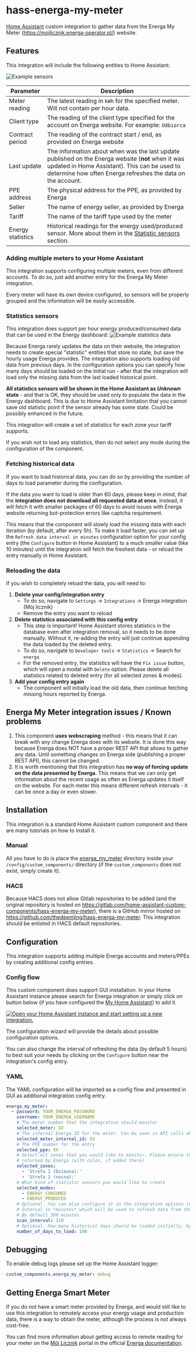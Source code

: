 # hass-energa-my-meter

[Home Assistant](https://www.home-assistant.io/) custom integration to gather data from the
Energa My Meter (https://mojlicznik.energa-operator.pl/) website.

## Features

This integration will include the following entities to Home Assistant:

![Example sensors](docs/images/example-sensors.png)

| Parameter         | Description                                                                                                                                                                                                       |
|-------------------|-------------------------------------------------------------------------------------------------------------------------------------------------------------------------------------------------------------------|
| Meter reading     | The latest reading in `kWh` for the specified meter. Will not contain per hour data.                                                                                                                              |
| Client type       | The reading of the client type specified for the account on Energa website. For example: `Odbiorca`                                                                                                               |
| Contract period   | The reading of the contract start / end, as provided on Energa website                                                                                                                                            |
| Last update       | The information about when was the last update published on the Energa website (**not** when it was updated in Home Assistant). This can be used to determine how often Energa refreshes the data on the account. |
| PPE address       | The physical address for the PPE, as provided by Energa                                                                                                                                                           |
| Seller            | The name of energy seller, as provided by Energa                                                                                                                                                                  |
| Tariff            | The name of the tariff type used by the meter                                                                                                                                                                     |
| Energy statistics | Historical readings for the energy used/produced sensor. More about them in the [Statistic sensors](#statistics-sensors) section.                                                                                 |

### Adding multiple meters to your Home Assistant

This integration supports configuring multiple meters, even from different accounts. To do so, just add another entry
for the Energa My Meter integration.

Every meter will have its own device configured, so sensors will be properly grouped and the information will be easily
accessible.

### Statistics sensors

This integration does support per hour energy produced/consumed data that can be used in the Energy dashboard:
![Example statistics data](docs/images/energy-statistics.png)

Because Energa rarely updates the data on their website, the integration needs to create special "statistic" entities
that store no state, but save the hourly usage Energa provides. The integration also supports loading old data from
previous days. In the configuration options you can specify how many days should be loaded on the initial run -
after that the integration will load only the missing data from the last loaded historical point.

**All statistics sensors will be shown in the Home Assistant as _Unknown_ state** - and that is OK, they should be used
only to populate the data in the Energy dashboard. This is due to Home Assistant limitation that you cannot save old
statistic point if the sensor already has some state. Could be possibly enhanced in the future.

This integration will create a set of statistics for each zone your tariff supports.

If you wish not to load any statistics, then do not select any mode during the configuration of the component.

### Fetching historical data

If you want to load historical data, you can do so by providing the number of days to load parameter during the
configuration.

If the data you want to load is older than 60 days, please keep in mind, that the **integration does not download all
requested data at once**. Instead, it will fetch it with smaller packages of 60 days to avoid issues with Energa website
returning bot-protection errors like captcha requirement.

This means that the component will slowly load the missing data with each iteration (by default, after every 5h).
To make it load faster, you can set up the `Refresh data interval in minutes` configuration option for your config entry
(the `Configure` button in Home Assistant) to a much smaller value (like 10 minutes) until the integration will fetch
the freshest data - or reload the entry manually in Home Assistant.

### Reloading the data

If you wish to completely reload the data, you will need to:

1. **Delete your config/integration entry**
    - To do so, navigate to `Settings` -> `Integrations` -> Energa integration (Mój licznik)
    - Remove the entry you want to reload
2. **Delete statistics associated with this config entry**
    - This step is important! Home Assistant stores statistics in the database even after integration removal,
      so it needs to be done manually. Without it, re-adding the entry will just continue appending the data loaded
      by the deleted entry.
    - To do so, navigate to `Developer tools` -> `Statistics` -> Search for `energa`
    - For the removed entry, the statistics will have the `Fix issue` button, which will open a modal with `Delete`
      option. Please delete all statistics related to deleted entry (for all selected zones & modes).
3. **Add your config entry again**
    - The component will initially load the old data, then continue fetching missing hours reported by Energa.

## Energa My Meter integration issues / Known problems

1. This component **uses webscraping** method - this means that it can break with any change Energa does with its
   website. It is done this way because Energa does NOT have a proper REST API that allows to gather any data.
   Until something changes on Energa side (publishing a proper REST API), this cannot be changed.
2. It is worth mentioning that this integration has **no way of forcing update on the data presented by Energa**. This
   means that we can only get information about the recent usage as often as Energa updates it itself on the website.
   For each meter this means different refresh intervals - it can be once a day or even slower.

## Installation

This integration is a standard Home Assistant custom component and there are many tutorials on how to install it.

### Manual

All you have to do is place the [energa_my_meter](custom_components/energa_my_meter) directory inside your
`/config/custom_components/` directory (if the `custom_components` does not exist, simply create it).

### HACS

Because HACS does not allow Gitlab repositories to be added (and the original repository is hosted on
https://gitlab.com/home-assistant-custom-components/hass-energa-my-meter), there is a GitHub mirror hosted on
https://github.com/thedeemling/hass-energa-my-meter. This integration should be enlisted in HACS default repositories.

## Configuration

This integration supports adding multiple Energa accounts and meters/PPEs by creating additional config entries.

### Config flow

This custom component does support GUI installation. In your Home Assistant instance please search for Energa
integration or simply click on button below
(if you have configured the [My Home Assistant](https://my.home-assistant.io/)) to add it.

[![Open your Home Assistant instance and start setting up a new integration.](https://my.home-assistant.io/badges/config_flow_start.svg)](https://my.home-assistant.io/redirect/config_flow_start/?domain=energa_my_meter)

The configuration wizard will provide the details about possible configuration options.

You can also change the interval of refreshing the data (by default 5 hours) to best suit your needs by clicking on the
`Configure` button near the integration's config entry.

### YAML

The YAML configuration will be imported as a config flow and presented in GUI as additional integration config entry.

```yaml
energa_my_meter:
  - password: YOUR_ENERGA_PASSWORD
    username: YOUR_ENERGA_USERNAME
    # The meter number that the integration should monitor
    selected_meter: XX
    # The internal Energa ID for the meter. Can be seen in API calls when checking the past usage
    selected_meter_internal_id: XX
    # The PPE number for the entry
    selected_ppe: XX
    # Select all zones that you would like to monitor. Please ensure they will be added exactly as 
    # returned by Energa (with colon, if added there)
    selected_zones:
      - 'Strefa 1 (Dzienna):'
      - 'Strefa 2 (nocna):'
    # What kind of statistic sensors you would like to create
    selected_modes:
      - ENERGY_CONSUMED
      - ENERGY_PRODUCED
    # Optional. You can also configure it in the integration options (GUI)
    # Interval in *minutes* which will be used to refresh data from the Energa website
    # By default 300 minutes
    scan_interval: 310
    # Optional. How many historical days should be loaded initially, by default 10
    number_of_days_to_load: 100
```

## Debugging

To enable debug logs please set up the Home Assistant logger:

```yaml
custom_components.energa_my_meter: debug
```

## Getting Energa Smart Meter

If you do not have a smart meter provided by Energa, and would still like to use this integration to remotely access
your energy usage and production data, there is a way to obtain the meter, although the process is not always cost-free.

You can find more information about getting access to remote reading for your meter
on the [Mój Licznik](https://mojlicznik.energa-operator.pl/) portal in the
official [Energa documentation](https://energa-operator.pl/infrastruktura/liczniki-zdalnego-odczytu/odplatna-wymiana).
